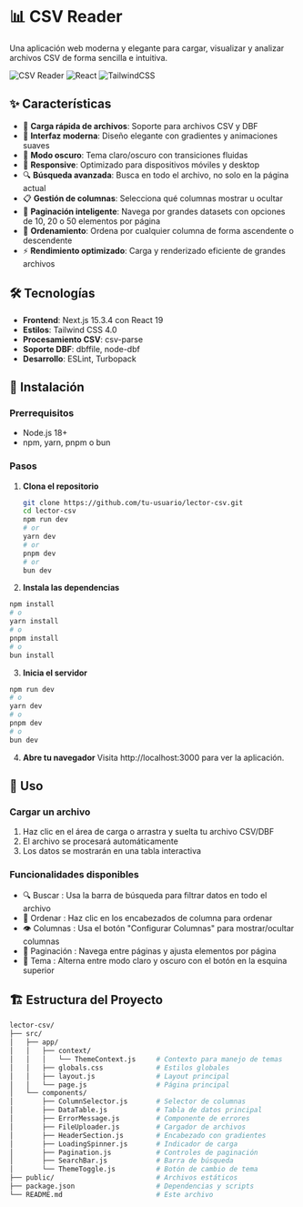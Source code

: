 # 📊 CSV Reader

Una aplicación web moderna y elegante para cargar, visualizar y analizar archivos CSV de forma sencilla e intuitiva.

![CSV Reader](https://img.shields.io/badge/Next.js-15.3.4-black?style=for-the-badge&logo=next.js)
![React](https://img.shields.io/badge/React-19.0.0-blue?style=for-the-badge&logo=react)
![TailwindCSS](https://img.shields.io/badge/Tailwind-4.0-38B2AC?style=for-the-badge&logo=tailwind-css)

## ✨ Características

- 🚀 **Carga rápida de archivos**: Soporte para archivos CSV y DBF
- 🎨 **Interfaz moderna**: Diseño elegante con gradientes y animaciones suaves
- 🌙 **Modo oscuro**: Tema claro/oscuro con transiciones fluidas
- 📱 **Responsive**: Optimizado para dispositivos móviles y desktop
- 🔍 **Búsqueda avanzada**: Busca en todo el archivo, no solo en la página actual
- 📋 **Gestión de columnas**: Selecciona qué columnas mostrar u ocultar
- 📄 **Paginación inteligente**: Navega por grandes datasets con opciones de 10, 20 o 50 elementos por página
- 🔄 **Ordenamiento**: Ordena por cualquier columna de forma ascendente o descendente
- ⚡ **Rendimiento optimizado**: Carga y renderizado eficiente de grandes archivos

## 🛠️ Tecnologías

- **Frontend**: Next.js 15.3.4 con React 19
- **Estilos**: Tailwind CSS 4.0
- **Procesamiento CSV**: csv-parse
- **Soporte DBF**: dbffile, node-dbf
- **Desarrollo**: ESLint, Turbopack

## 🚀 Instalación

### Prerrequisitos

- Node.js 18+
- npm, yarn, pnpm o bun

### Pasos

1. **Clona el repositorio**

   ```bash
   git clone https://github.com/tu-usuario/lector-csv.git
   cd lector-csv
   npm run dev
   # or
   yarn dev
   # or
   pnpm dev
   # or
   bun dev
   ```

2. **Instala las dependencias**

```bash
npm install
# o
yarn install
# o
pnpm install
# o
bun install
```

3. **Inicia el servidor**

```bash
npm run dev
# o
yarn dev
# o
pnpm dev
# o
bun dev
```

4. **Abre tu navegador**
   Visita http://localhost:3000 para ver la aplicación.

## 📖 Uso

### Cargar un archivo

1. Haz clic en el área de carga o arrastra y suelta tu archivo CSV/DBF
2. El archivo se procesará automáticamente
3. Los datos se mostrarán en una tabla interactiva

### Funcionalidades disponibles

- 🔍 Buscar : Usa la barra de búsqueda para filtrar datos en todo el archivo
- 🔄 Ordenar : Haz clic en los encabezados de columna para ordenar
- 👁️ Columnas : Usa el botón "Configurar Columnas" para mostrar/ocultar columnas
- 📄 Paginación : Navega entre páginas y ajusta elementos por página
- 🌙 Tema : Alterna entre modo claro y oscuro con el botón en la esquina superior

## 🏗️ Estructura del Proyecto

```bash
lector-csv/
├── src/
│   ├── app/
│   │   ├── context/
│   │   │   └── ThemeContext.js     # Contexto para manejo de temas
│   │   ├── globals.css             # Estilos globales
│   │   ├── layout.js               # Layout principal
│   │   └── page.js                 # Página principal
│   └── components/
│       ├── ColumnSelector.js       # Selector de columnas
│       ├── DataTable.js            # Tabla de datos principal
│       ├── ErrorMessage.js         # Componente de errores
│       ├── FileUploader.js         # Cargador de archivos
│       ├── HeaderSection.js        # Encabezado con gradientes
│       ├── LoadingSpinner.js       # Indicador de carga
│       ├── Pagination.js           # Controles de paginación
│       ├── SearchBar.js            # Barra de búsqueda
│       └── ThemeToggle.js          # Botón de cambio de tema
├── public/                         # Archivos estáticos
├── package.json                    # Dependencias y scripts
└── README.md                       # Este archivo

```
